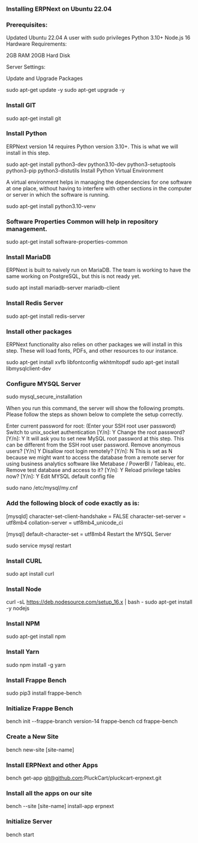 ### Installing ERPNext on Ubuntu 22.04
### Prerequisites:

Updated Ubuntu 22.04
A user with sudo privileges
Python 3.10+
Node.js 16
Hardware Requirements:

2GB RAM
20GB Hard Disk

Server Settings:

Update and Upgrade Packages

sudo apt-get update -y
sudo apt-get upgrade -y


### Install GIT

sudo apt-get install git

### Install Python

ERPNext version 14 requires Python version 3.10+. This is what we will install in this step.

sudo apt-get install python3-dev python3.10-dev python3-setuptools python3-pip python3-distutils
Install Python Virtual Environment

A virtual environment helps in managing the dependencies for one software at one place, without having to interfere with other sections in the computer or server in which the software is running.

sudo apt-get install python3.10-venv

### Software Properties Common will help in repository management.

sudo apt-get install software-properties-common

### Install MariaDB

ERPNext is built to naively run on MariaDB. The team is working to have the same working on PostgreSQL, but this is not ready yet.

sudo apt install mariadb-server mariadb-client

### Install Redis Server

sudo apt-get install redis-server

### Install other packages

ERPNext functionality also relies on other packages we will install in this step. These will load fonts, PDFs, and other resources to our instance.

sudo apt-get install xvfb libfontconfig wkhtmltopdf
sudo apt-get install libmysqlclient-dev

### Configure MYSQL Server

sudo mysql_secure_installation

When you run this command, the server will show the following prompts. Please follow the steps as shown below to complete the setup correctly.

Enter current password for root: (Enter your SSH root user password)
Switch to unix_socket authentication [Y/n]: Y
Change the root password? [Y/n]: Y
It will ask you to set new MySQL root password at this step. This can be different from the SSH root user password.
Remove anonymous users? [Y/n] Y
Disallow root login remotely? [Y/n]: N
This is set as N because we might want to access the database from a remote server for using business analytics software like Metabase / PowerBI / Tableau, etc.
Remove test database and access to it? [Y/n]: Y
Reload privilege tables now? [Y/n]: Y
Edit MYSQL default config file

sudo nano /etc/mysql/my.cnf

### Add the following block of code exactly as is:

[mysqld]
character-set-client-handshake = FALSE
character-set-server = utf8mb4
collation-server = utf8mb4_unicode_ci

[mysql]
default-character-set = utf8mb4
Restart the MYSQL Server

sudo service mysql restart

### Install CURL

sudo apt install curl

### Install Node

curl -sL https://deb.nodesource.com/setup_16.x | bash -
sudo apt-get install -y nodejs

### Install NPM

sudo apt-get install npm

### Install Yarn

sudo npm install -g yarn

### Install Frappe Bench

sudo pip3 install frappe-bench

### Initialize Frappe Bench

bench init --frappe-branch version-14 frappe-bench
cd frappe-bench

### Create a New Site

bench new-site [site-name]


### Install ERPNext and other Apps


bench get-app git@github.com:PluckCart/pluckcart-erpnext.git

### Install all the apps on our site
bench --site [site-name] install-app erpnext


### Initialize Server

bench start
